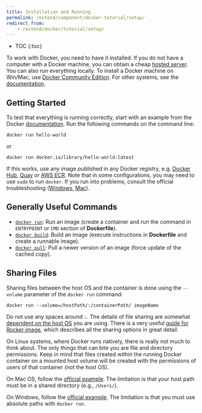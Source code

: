 ```yaml
---
title: Installation and Running
permalink: /extend/component/docker-tutorial/setup/
redirect_from:
    - /extend/docker/tutorial/setup/
---
```


* TOC
{:toc}

To work with Docker, you need to have it installed. If you do not have a computer with a Docker machine, you can obtain a
cheap [hosted server](https://www.digitalocean.com/features/one-click-apps/docker/). You can also
run everything locally. To install a Docker machine on Win/Mac,
use [Docker Community Edition](https://store.docker.com/search?type=edition&offering=community). For
other systems, see the [documentation](https://docs.docker.com/engine/installation/).

## Getting Started
To test that everything is running correctly, start with an example
from the Docker [documentation](https://docs.docker.com/get-started/).
Run the following commands on the command line:

    docker run hello-world


or

    docker run docker.io/library/hello-world:latest

If this works, use any image published in any Docker
registry, e.g. [Docker Hub](https://hub.docker.com/), [Quay](https://quay.io/) or [AWS ECR](https://aws.amazon.com/ecr/).
Note that in some configurations, you may need to use `sudo` to run `docker`. If you run into problems, consult the
official troubleshooting ([Windows](https://docs.docker.com/docker-for-windows/troubleshoot/), [Mac](https://docs.docker.com/docker-for-mac/troubleshoot/)).

## Generally Useful Commands
- [`docker run`](https://docs.docker.com/engine/reference/run/): Run an
image (create a container and run the command in `ENTRYPOINT` or `CMD` section of **Dockerfile**).
- [`docker build`](https://docs.docker.com/engine/reference/commandline/build/): Build
an image (execute instructions in **Dockerfile** and create a runnable image).
- [`docker pull`](https://docs.docker.com/engine/reference/commandline/pull/): Pull
a newer version of an image (force update of the cached copy).

## Sharing Files
Sharing files between the host OS and the container is done using the `--volume` parameter of the `docker run` command:

    docker run --volume=/hostPath/:/containerPath/ imageName

Do not use any spaces around `:`. The details of file sharing are somewhat
[dependent on the host OS](https://docs.docker.com/engine/admin/volumes/volumes/#start-a-container-with-a-volume) you are using.
There is a very
useful [guide for Rocker image](https://github.com/rocker-org/rocker/wiki/Sharing-files-with-host-machine), which
describes all the sharing options in great detail.

On Linux systems, where Docker runs natively, there is really not much to think about. The only things that can bite
you are file and directory permissions. Keep in mind that files created within the running Docker container on
a mounted host volume will be created with the permissions of users of that container (not the host OS).

On Mac OS, follow the [official example](https://docs.docker.com/docker-for-mac/osxfs/).
The limitation is that your host path must be in a shared directory (e.g., `/Users/`).

On Windows, follow the [official example](https://docs.docker.com/docker-for-windows/#shared-drives).
The limitation is that you must use absolute paths with `docker run`.
